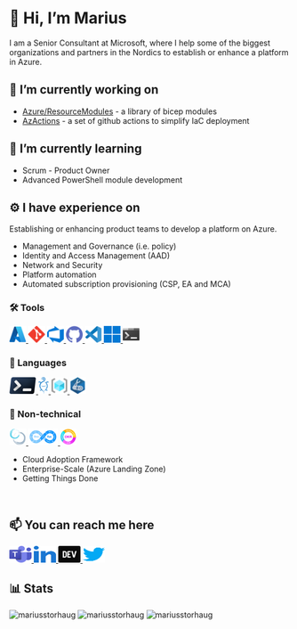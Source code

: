 # 👋 Hi, I’m Marius

I am a Senior Consultant at Microsoft, where I help some of the biggest organizations and partners in the Nordics
to establish or enhance a platform in Azure.

## 🔭 I’m currently working on

- [Azure/ResourceModules](https://github.com/Azure/ResourceModules) - a library of bicep modules
- [AzActions](https://github.com/AzActions) - a set of github actions to simplify IaC deployment

## 🌱 I’m currently learning

- Scrum - Product Owner
- Advanced PowerShell module development

## ⚙️ I have experience on

Establishing or enhancing product teams to develop a platform on Azure.
- Management and Governance (i.e. policy)
- Identity and Access Management (AAD)
- Network and Security
- Platform automation
- Automated subscription provisioning (CSP, EA and MCA)

### 🛠️ Tools

<a href="https://azure.microsoft.com/" target="_blank" rel="noreferrer noopener">
    <img src="icons/azure.svg" alt="azure" height="30"/>
</a>
<a href="https://git-scm.com/" target="_blank" rel="noreferrer noopener">
    <img src="icons/git.svg" alt="Git" height="30"/>
</a>
<a href="https://docs.microsoft.com/en-us/azure/devops/user-guide/what-is-azure-devops?view=azure-devops" target="_blank" rel="noreferrer noopener">
    <img src="icons/azure-devops.svg" alt="Azure DevOps" height="30"/>
</a>
<a href="https://git-scm.com/" target="_blank" rel="noreferrer noopener">
    <img src="icons/github.svg" alt="GitHub" height="30"/>
</a>
<a href="https://git-scm.com/" target="_blank" rel="noreferrer noopener">
    <img src="icons/visual-studio-code.svg" alt="Visual Studio Code" height="30"/>
</a>
<a href="https://docs.microsoft.com/en-us/windows/whats-new/windows-11-whats-new" target="_blank" rel="noreferrer noopener">
    <img src="icons/windows.svg" alt="Windows" height="30"/>
</a>
<a href="https://git-scm.com/" target="_blank" rel="noreferrer noopener">
    <img src="icons/windows-terminal.svg" alt="Windows Terminal" height="30"/>
</a>

<br/>

### 📝 Languages

<a href="https://docs.microsoft.com/en-us/powershell/scripting/overview" target="_blank" rel="noreferrer noopener">
    <img src="icons/powershell.svg" alt="PowerShell" height="30"/>
</a>
<a href="https://pester.dev/docs/quick-start" target="_blank" rel="noreferrer noopener">
    <img src="icons/pester.svg" alt="Pester" height="30"/>
</a>
<a href="https://docs.microsoft.com/en-us/azure/azure-resource-manager/templates/overview" target="_blank" rel="noreferrer noopener">
    <img src="icons/arm.svg" alt="Azure Resource Manager templates" height="30"/>
</a>
<a href="https://docs.microsoft.com/en-us/azure/azure-resource-manager/bicep/overview" target="_blank" rel="noreferrer noopener">
    <img src="icons/bicep.svg" alt="Bicep" height="30"/>
</a>

<br/>

### 📃 Non-technical

<a href="https://scrumguides.org/scrum-guide.html" target="_blank" rel="noreferrer noopener">
    <img src="icons/scrum.svg" alt="Scrum" height="30"/>
</a>
<a href="https://docs.microsoft.com/en-us/learn/paths/devops-dojo-white-belt-foundation/" target="_blank" rel="noreferrer noopener">
    <img src="icons/devops.png" alt="DevOps" height="30"/>
</a>
<a href="https://www.whatmatters.com/get-started" target="_blank" rel="noreferrer noopener">
    <img src="icons/okr.png" alt="OKRs" height="30"/>
</a>


- Cloud Adoption Framework
- Enterprise-Scale (Azure Landing Zone)
- Getting Things Done

<br/>

## 📫 You can reach me here

<a href="https://teams.microsoft.com/l/chat/0/0?users=marius.storhaug@microsoft.com" target="_blank" rel="noreferrer noopener">
    <img src="icons/microsoft-teams.svg" alt="Teams" height="30" width="40"/>
</a>
<a href="https://linkedin.com/in/mariusstorhaug" target="_blank" rel="noreferrer noopener">
    <img src="icons/linked-in-alt.svg" alt="LinkedIn" height="30" width="40" />
</a>
<a href="https://dev.to/mariusstorhaug" target="_blank" rel="noreferrer noopener">
    <img src="icons/devto.svg" alt="dev.to" height="30" width="40"/>
</a>
<a href="https://twitter.com/mariusstorhaug" target="_blank" rel="noreferrer noopener">
    <img src="icons/twitter.svg" alt="Twitter" height="30" width="40" />
</a>

<br/>

## **📊 Stats**

<img src="https://github-readme-stats.vercel.app/api/top-langs?username=MariusStorhaug&count_private=true&show_icons=true&theme=chartreuse-dark&locale=en" alt="mariusstorhaug"/>
<img src="https://github-readme-stats.vercel.app/api?username=MariusStorhaug&count_private=true&show_icons=true&theme=chartreuse-dark&locale=en" alt="mariusstorhaug"/>
<img src="https://github-readme-streak-stats.herokuapp.com/?user=MariusStorhaug&count_private=true&theme=chartreuse-dark" alt="mariusstorhaug"/>
